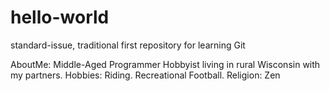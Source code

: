 # hello-world
standard-issue, traditional first repository for learning Git

AboutMe:
Middle-Aged Programmer Hobbyist living in rural Wisconsin with my partners. 
Hobbies: Riding. Recreational Football. 
Religion: Zen 
